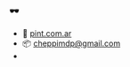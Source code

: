 ### 🕶️

- 💼 [pint.com.ar](https://pint.com.ar/)
- 📦 cheppimdp@gmail.com
- <i class="bi bi-linkedin"></i>
